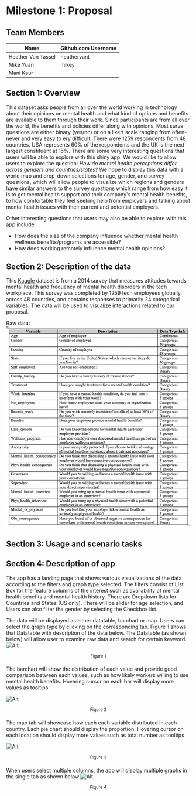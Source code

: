 # Milestone 1: Proposal

## Team Members

| Name                | Github.com Username |
| ------------------- | ------------------- |
| Heather  Van Tassel | heathervant         |
| Mike Yuan           | mikey               |
| Mani Kaur           |                     |

## Section 1: Overview

This dataset asks people from all over the world working in technology about their opinions on mental health and what kind of options and benefits are available to them through their work. Since participants are from all over the world, the benefits and policies differ along with opinions. Most surve questions are either binary (yes/no) or on a likert scale ranging from often-never and very easy to ery difficult. There were 1259 respondents from 48 countries. USA represents 60% of the respondents and the UK is the next largest constituent at 15%. There are some very interesting questions that users will be able to explore with this shiny app. We would like to allow users to explore the question: _How do mental health perceptions differ across genders and countries/states?_ We hope to display this data with a world map and drop-down selections for age, gender, and survey questions, which will allow people to visualize which regions and genders have similar answers to the survey questions which range from how easy it is to get mental health support and their company's mental health benefits, to how comfortable they feel seeking help from employers and talking about mental health issues with their current and potential employers.

Other interesting questions that users may also be able to explore with this app include:

-   How does the size of the company influence whether mental health wellness benefits/programs are accessible?
-   How does working remotely influence mental health opinions?

## Section 2: Description of the data

This [Kaggle](https://www.kaggle.com/osmi/mental-health-in-tech-survey/home) dataset is from a 2014 survey that measures attitudes towards mental health and frequency of mental health disorders in the tech workplace. This survey was completed by 1259 tech employees globally, across 48 countries, and contains responses to primarily 24 categorical variables. The data will be used to visualize interactions related to our proposal.

Raw data:
![Raw Data](img/raw_data_table.png)

## Section 3: Usage and scenario tasks

## Section 4: Description of app

The app has a landing page that shows various visualizations of the data according to the filters and graph type selected. The filters consist of List Box for the feature columns of the interest such as availability of mental health benefits and mental health history. There are Dropdown lists for Countries and States (US only). There will be slider for age selection, and Users can also filter the gender by selecting the Checkbox list.

The data will be displayed as either datatable, barchart or map. Users can select the graph type by clicking on the corresponding tab.  Figure 1 shows that Datatable with description of the data below. The Datatable (as shown below) will allow user to examine raw data and search for certain keyword.
![Alt](img/markup_datatable.png)

<div align="center"><sup>Figure 1</sup></div>

The barchart will show the distribution of each value and provide good comparison between each values, such as how likely workers willing to use mental health benefits. Hovering cursor on each bar will display more values as tooltips.

![Alt](img/markup_bar.png)

<div align="center"><sup>Figure 2</sup></div>

The map tab will showcase how each each variable distributed in each country. Each pie chart should display the proportion. Hovering cursor on each location should display more values such as total number as tooltips

![Alt](img/markup_map.png)

<div align="center"><sup>Figure 3</sup></div>

When users select multiple columns, the app will display multiple graphs in the single tab as shown below
![Alt](img/markup_multi.png)

<div align="center"><sup>Figure 4</sup></div>
